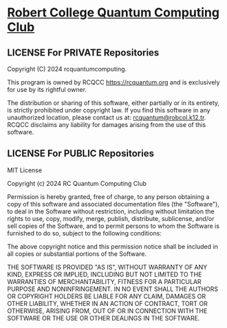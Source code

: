 # [Robert College Quantum Computing Club](https://rcquantum.org)

## LICENSE For PRIVATE Repositories
Copyright (C) 2024 rcquantumcomputing.

This program is owned by RCQCC https://rcquantum.org and is exclusively for use by its rightful owner. 

The distribution or sharing of this software, either partially or in its entirety, is strictly prohibited under copyright law. 
If you find this software in any unauthorized location, please contact us at: rcquantum@robcol.k12.tr.
RCQCC disclaims any liability for damages arising from the use of this software.


## LICENSE For PUBLIC Repositories
MIT License

Copyright (c) 2024 RC Quantum Computing Club

Permission is hereby granted, free of charge, to any person obtaining a copy
of this software and associated documentation files (the "Software"), to deal
in the Software without restriction, including without limitation the rights
to use, copy, modify, merge, publish, distribute, sublicense, and/or sell
copies of the Software, and to permit persons to whom the Software is
furnished to do so, subject to the following conditions:

The above copyright notice and this permission notice shall be included in all
copies or substantial portions of the Software.

THE SOFTWARE IS PROVIDED "AS IS", WITHOUT WARRANTY OF ANY KIND, EXPRESS OR
IMPLIED, INCLUDING BUT NOT LIMITED TO THE WARRANTIES OF MERCHANTABILITY,
FITNESS FOR A PARTICULAR PURPOSE AND NONINFRINGEMENT. IN NO EVENT SHALL THE
AUTHORS OR COPYRIGHT HOLDERS BE LIABLE FOR ANY CLAIM, DAMAGES OR OTHER
LIABILITY, WHETHER IN AN ACTION OF CONTRACT, TORT OR OTHERWISE, ARISING FROM,
OUT OF OR IN CONNECTION WITH THE SOFTWARE OR THE USE OR OTHER DEALINGS IN THE
SOFTWARE.
